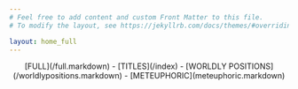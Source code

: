 ```yaml
---
# Feel free to add content and custom Front Matter to this file.
# To modify the layout, see https://jekyllrb.com/docs/themes/#overriding-theme-defaults

layout: home_full
---
```

<div align="center">[FULL](/full.markdown) - [TITLES](/index) - [WORLDLY POSITIONS](/worldlypositions.markdown) - [METEUPHORIC](meteuphoric.markdown)</div>
